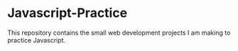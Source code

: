 # Javascript-Practice

This repository contains the small web development projects I am making to practice Javascript.
